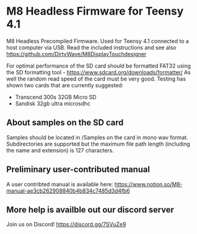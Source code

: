# M8 Headless Firmware for Teensy 4.1
M8 Headless Precompiled Firmware. Used for Teensy 4.1 connected to a host computer via USB.
Read the included instructions and see also https://github.com/DirtyWave/M8DisplayTouchdesigner

For optimal performance of the SD card should be formatted FAT32 using the SD formatting tool - https://www.sdcard.org/downloads/formatter/
As well the random read speed of the card must be very good. Testing has shown two cards that are currently suggested: 
- Transcend 300s 32GB Micro SD
- Sandisk 32gb ultra microsdhc

## About samples on the SD card ##
Samples should be located in /Samples on the card in mono wav format. Subdirectories are supported but the maximum file path length (including the name and extension) is 127 characters.

## Preliminary user-contributed manual ##
A user contribted manual is available here: https://www.notion.so/M8-manual-ae3cb262908840b4b834c7485d3d4fb6

## More help is availble out our discord server ##
Join us on Discord! https://discord.gg/7SVuZe9
